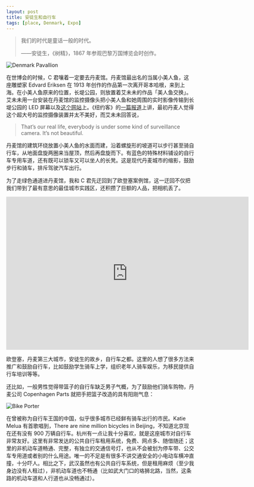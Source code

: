 ```yaml
---
layout: post
title: 安徒生和自行车
tags: [place, Denmark, Expo]
---
```


> 我们的时代是童话一般的时代。
> 
> ——安徒生，《树精》，1867 年参观巴黎万国博览会时创作。

![Denmark Pavallion](http://ww4.sinaimg.cn/mw1024/abb3ee10tw1e6r68zk5lgj20p00gq40l.jpg)

在世博会的时候，C 君嚷着一定要去丹麦馆。丹麦馆最出名的当属小美人鱼，这座雕塑家 Edvard Eriksen 在 1913 年创作的作品第一次离开哥本哈根，来到上海。在小美人鱼原来的位置，长堤公园，则放置着艾未未的作品「美人鱼交换」。艾未未用一台安装在丹麦馆的监控摄像头把小美人鱼和她周围的实时影像传输到长堤公园的 LED 屏幕以及[这个网站](http://www.mermaidexchange.com/)上。《纽约客》的[一篇报道](http://www.newyorker.com/reporting/2010/05/24/100524fa_fact_osnos)上讲，最初丹麦人觉得这个超大号的监控摄像装置并太不美好，而艾未未回答说，

> That’s our real life, everybody is under some kind of surveillance camera. It’s not beautiful.

丹麦馆的建筑环绕放置小美人鱼的水面而建，沿着螺旋形的坡道可以步行甚至骑自行车，从地面盘旋两圈来当屋顶，然后再盘旋而下。有蓝色的特殊材料铺设的自行车专用车道，还有既可以锁车又可以坐人的长凳。这是现代丹麦城市的缩影，鼓励步行和骑车，排斥驾驶汽车出行。

为了走绿色通道进丹麦馆，我和 C 君先迂回到了欧登塞案例馆，这一迂回不仅把我们带到了最有意思的最佳城市实践区，还积攒了巨额的人品，把相机丢了。

<iframe src="http://player.youku.com/embed/XMjA0MzA5MzA0" width="650" height="410" frameborder="0" scrolling="no" webkitAllowFullScreen mozallowfullscreen allowFullScreen></iframe>

欧登塞，丹麦第三大城市，安徒生的故乡，自行车之都。这里的人想了很多方法来推广和鼓励自行车，比如鼓励学生骑车上学，组织老年人骑车娱乐，为移民提供自行车培训等等。

还比如，一般男性觉得带篮子的自行车缺乏男子气概，为了鼓励他们骑车购物，丹麦公司 Copenhagen Parts 就把手把篮子改造的具有阳刚气息：

![Bike Porter](http://ww4.sinaimg.cn/large/abb3ee10tw1e6r6fc8p9bj20m80egtbv.jpg)

在曾被称为自行车王国的中国，似乎很多城市已经鲜有骑车出行的市民。Katie Melua 有首歌唱到，There are nine million bicycles in Beijing，不知道北京现在还有没有 900 万辆自行车。杭州有一点让我十分喜欢，就是这座城市对自行车非常友好。这里有非常发达的公共自行车租用系统，免费、网点多、随借随还；这里的非机动车道畅通、完整，有独立的交通信号灯，也从不会被划为停车带、公交车专用道或者别的什么用途。唯一的不足是有很多不讲交通安全的小电动车横冲直撞，十分吓人。相比之下，武汉虽然也有公共自行车系统，但是租用麻烦（至少我身边没有人租过），非机动车道也不畅通（比如武大门口的珞狮北路，当然，这条路的机动车道和人行道也从没畅通过）。
